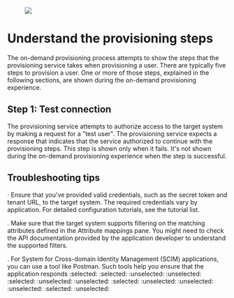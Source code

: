 <figure>

![](figures/0)

<!-- FigureContent="A Provision on demand - Microsof × + X C https://portal.azure.com/?Microsoft\_AAD\_Connect\_Provisioning=tip&feature.provisionondemandsupportmember=true#view/Microsoft\_AAD\_Connect\_Provisioning/UserPr ... A ... Microsoft Azure P Search resources, services, and docs (G+/) Home > scimreftest > AHCustom > Provision on demand ... × Learn More A Got feedback? Provision on-demand for a subset of users or groups before rolling it out broadly to your organization. When provisioning a group you can select 5 members at a time. :selected: No user or group will be provisioned on-demand that would not have been provisioned through the regular provisioning cycles. Selected group P On-demand provisioning Selected members 2 selected v p :selected: Alex Wilber AlexW@scimreftest.onmicrosoft.com MEMBER :selected: Nestor Wilke NestorW@scimreltest.onmicrosoft.com MEMBER + Provision" -->

</figure>


Understand the provisioning steps
===

The on-demand provisioning process attempts to show the steps that the provisioning service takes when provisioning a user. There are typically five steps to provision a user. One or more of those steps, explained in the following sections, are shown during the on-demand provisioning experience.


## Step 1: Test connection

The provisioning service attempts to authorize access to the target system by making a request for a "test user". The provisioning service expects a response that indicates that the service authorized to continue with the provisioning steps. This step is shown only when it fails. It's not shown during the on-demand provisioning experience when the step is successful.


## Troubleshooting tips

· Ensure that you've provided valid credentials, such as the secret token and tenant URL, to the target system. The required credentials vary by application. For detailed configuration tutorials, see the tutorial list.

. Make sure that the target system supports filtering on the matching attributes defined in the Attribute mappings pane. You might need to check the API documentation provided by the application developer to understand the supported filters.

. For System for Cross-domain Identity Management (SCIM) applications, you can use a tool like Postman. Such tools help you ensure that the application responds
:selected: :selected: :unselected: :unselected: :selected: :unselected: :unselected: :selected: :unselected: :unselected: :unselected: :selected: :unselected: